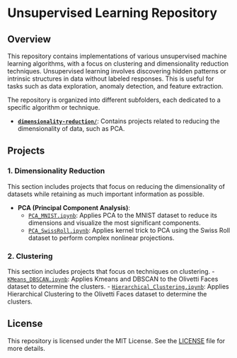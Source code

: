 # Unsupervised Learning Repository

## Overview
This repository contains implementations of various unsupervised machine learning algorithms, with a focus on clustering and dimensionality reduction techniques. Unsupervised learning involves discovering hidden patterns or intrinsic structures in data without labeled responses. This is useful for tasks such as data exploration, anomaly detection, and feature extraction.

The repository is organized into different subfolders, each dedicated to a specific algorithm or technique.

- [**`dimensionality-reduction/`**](https://github.com/jessherna/unsupervised-learning/tree/master/dimensionality-reduction/pca): Contains projects related to reducing the dimensionality of data, such as PCA.

## Projects

### 1. Dimensionality Reduction
This section includes projects that focus on reducing the dimensionality of datasets while retaining as much important information as possible. 
- **PCA (Principal Component Analysis)**: 
    - [`PCA_MNIST.ipynb`](https://github.com/jessherna/unsupervised-learning/blob/master/dimensionality-reduction/pca/PCA_MNIST.ipynb): Applies PCA to the MNIST dataset to reduce its dimensions and visualize the most significant components.
    - [`PCA_SwissRoll.ipynb`](https://github.com/jessherna/unsupervised-learning/blob/master/dimensionality-reduction/pca/PCA_SwissRoll.ipynb): Applies kernel trick to PCA using the Swiss Roll dataset to perform complex nonlinear projections.

### 2. Clustering
This section includes projects that focus on techniques on clustering.
    - [`KMeans_DBSCAN.ipynb`](https://github.com/jessherna/unsupervised-learning/blob/master/clustering/KMeans_DBSCAN.ipynb): Applies Kmeans and DBSCAN to the Olivetti Faces dataset to determine the clusters.
    - [`Hierarchical_Clustering.ipynb`](https://github.com/jessherna/unsupervised-learning/blob/master/clustering/Hierarchical_Clustering.ipynb): Applies Hierarchical Clustering to the Olivetti Faces dataset to determine the clusters.


## License
This repository is licensed under the MIT License. See the [LICENSE](LICENSE) file for more details.
